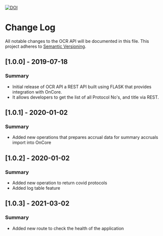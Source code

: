 [![DOI](https://zenodo.org/badge/161347743.svg)](https://zenodo.org/badge/latestdoi/161347743)

# Change Log
All notable changes to the OCR API will be documented in this file.
This project adheres to [Semantic Versioning](http://semver.org/).

## [1.0.0] - 2019-07-18
### Summary
- Initial release of OCR API a REST API built using FLASK that provides integration with OnCore.
- It allows developers to get the list of all Protocol No's, and title via REST.

## [1.0.1] - 2020-01-02
### Summary
- Added new operations that prepares accrual data for summary accruals import into OnCore

## [1.0.2] - 2020-01-02
### Summary
- Added new operation to return covid protocols
- Added log table feature

## [1.0.3] - 2021-03-02
### Summary
- Added new route to check the health of the application
